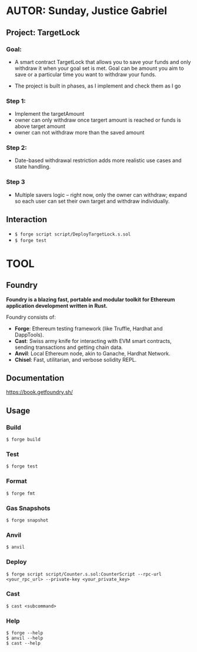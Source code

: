 # AUTOR: Sunday, Justice Gabriel
## Project: TargetLock

### Goal:
* A smart contract TargetLock that allows you to save your funds and only withdraw it when your goal set is met. Goal can be amount you aim to save or a particular time you want to withdraw your funds.
  
* The project is built in phases, as I implement and check them as I go

### Step 1:
* Implement the targetAmount
* owner can only withdraw once targert amount is reached or funds is above target amount
* owner can not withdraw more than the saved amount

### Step 2:
* Date-based withdrawal restriction adds more realistic use cases and state handling.

### Step 3
* Multiple savers logic – right now, only the owner can withdraw; expand so each user can set their own target and withdraw individually.

<!-- Interaction -->
## Interaction
* ```$ forge script script/DeployTargetLock.s.sol```
* ```$ forge test```



# TOOL
## Foundry

**Foundry is a blazing fast, portable and modular toolkit for Ethereum application development written in Rust.**

Foundry consists of:

-   **Forge**: Ethereum testing framework (like Truffle, Hardhat and DappTools).
-   **Cast**: Swiss army knife for interacting with EVM smart contracts, sending transactions and getting chain data.
-   **Anvil**: Local Ethereum node, akin to Ganache, Hardhat Network.
-   **Chisel**: Fast, utilitarian, and verbose solidity REPL.

## Documentation

https://book.getfoundry.sh/

## Usage

### Build

```shell
$ forge build
```

### Test

```shell
$ forge test
```

### Format

```shell
$ forge fmt
```

### Gas Snapshots

```shell
$ forge snapshot
```

### Anvil

```shell
$ anvil
```

### Deploy


```shell
$ forge script script/Counter.s.sol:CounterScript --rpc-url <your_rpc_url> --private-key <your_private_key>
```

### Cast

```shell
$ cast <subcommand>
```

### Help

```shell
$ forge --help
$ anvil --help
$ cast --help
```

